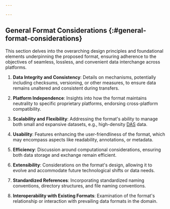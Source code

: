 ```yaml
---

---
```


## General Format Considerations {:#general-format-considerations}

This section delves into the overarching design principles and foundational elements underpinning the proposed format, ensuring adherence to the objectives of seamless, lossless, and convenient data interchange across platforms.

1. **Data Integrity and Consistency**: Details on mechanisms, potentially including checksums, versioning, or other measures, to ensure data remains unaltered and consistent during transfers.
    
2. **Platform Independence**: Insights into how the format maintains neutrality to specific proprietary platforms, endorsing cross-platform compatibility.
    
3. **Scalability and Flexibility**: Addressing the format's ability to manage both small and expansive datasets, e.g., high-density [DAS](#distributed-acoustic-sensing) data.
    
4. **Usability**: Features enhancing the user-friendliness of the format, which may encompass aspects like readability, annotations, or metadata.
    
5. **Efficiency**: Discussion around computational considerations, ensuring both data storage and exchange remain efficient.
    
6. **Extensibility**: Considerations on the format's design, allowing it to evolve and accommodate future technological shifts or data needs.
    
7. **Standardized References**: Incorporating standardized naming conventions, directory structures, and file naming conventions.
    
8. **Interoperability with Existing Formats**: Examination of the format's relationship or interaction with prevailing data formats in the domain.
<!--stackedit_data:
eyJoaXN0b3J5IjpbLTEwMTgxMTM0NzFdfQ==
-->